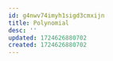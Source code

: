 ```yaml
---
id: g4nwv74imyh1sigd3cmxijn
title: Polynomial
desc: ''
updated: 1724626880702
created: 1724626880702
---
```

